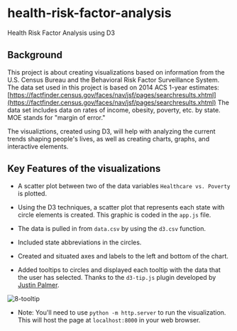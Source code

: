 # health-risk-factor-analysis
Health Risk Factor Analysis using D3

## Background

This project is about creating visualizations based on information from the U.S. Census Bureau and the Behavioral Risk Factor Surveillance System. The data set used in this project is based on 2014 ACS 1-year estimates: [https://factfinder.census.gov/faces/nav/jsf/pages/searchresults.xhtml](https://factfinder.census.gov/faces/nav/jsf/pages/searchresults.xhtml)
The data set includes data on rates of income, obesity, poverty, etc. by state. MOE stands for "margin of error."

The visualiztions, created using D3, will help with analyzing the current trends shaping people's lives, as well as creating charts, graphs, and interactive elements.

## Key Features of the visualizations

* A scatter plot between two of the data variables `Healthcare vs. Poverty` is plotted.

* Using the D3 techniques, a scatter plot that represents each state with circle elements is created. This graphic is coded in the `app.js` file. 

* The data is pulled in from `data.csv` by using the `d3.csv` function. 

* Included state abbreviations in the circles.

* Created and situated axes and labels to the left and bottom of the chart.

* Added tooltips to circles and displayed each tooltip with the data that the user has selected. Thanks to the `d3-tip.js` plugin developed by [Justin Palmer](https://github.com/Caged).

![8-tooltip](Images/8-tooltip.gif)

* Note: You'll need to use `python -m http.server` to run the visualization. This will host the page at `localhost:8000` in your web browser.

